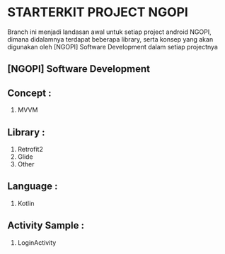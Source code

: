 # STARTERKIT PROJECT NGOPI
Branch ini menjadi landasan awal untuk setiap project android NGOPI, dimana didalamnya terdapat beberapa library,
serta konsep yang akan digunakan oleh [NGOPI] Software Development dalam setiap projectnya

## [NGOPI] Software Development

## Concept :
 1. MVVM

## Library :
 1. Retrofit2
 2. Glide
 3. Other

## Language :
 1. Kotlin

## Activity Sample :
 1. LoginActivity

